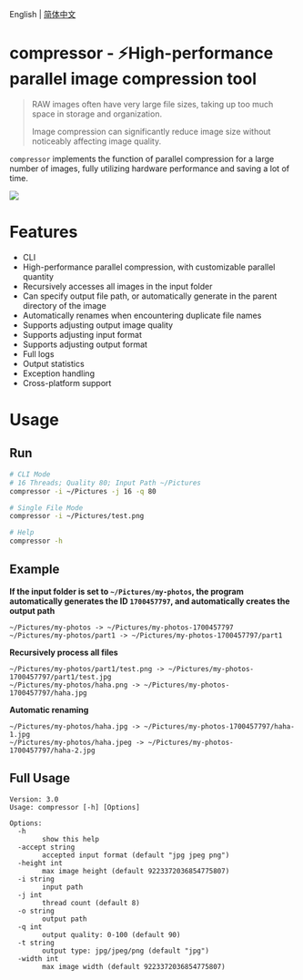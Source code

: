 English | [简体中文](README_zh_CN.md)

# compressor - ⚡️High-performance parallel image compression tool

> RAW images often have very large file sizes, taking up too much space in storage and organization.
>
> Image compression can significantly reduce image size without noticeably affecting image quality.

`compressor` implements the function of parallel compression for a large number of images, fully utilizing hardware performance and saving a lot of time.

![](https://goreportcard.com/badge/github.com/bipy/compressor)

# Features

- CLI
- High-performance parallel compression, with customizable parallel quantity
- Recursively accesses all images in the input folder
- Can specify output file path, or automatically generate in the parent directory of the image
- Automatically renames when encountering duplicate file names
- Supports adjusting output image quality
- Supports adjusting input format
- Supports adjusting output format
- Full logs
- Output statistics
- Exception handling
- Cross-platform support

# Usage

## Run

```bash
# CLI Mode
# 16 Threads; Quality 80; Input Path ~/Pictures
compressor -i ~/Pictures -j 16 -q 80

# Single File Mode
compressor -i ~/Pictures/test.png

# Help
compressor -h
```

## Example

**If the input folder is set to `~/Pictures/my-photos`, the program automatically generates the ID `1700457797`, and automatically creates the output path**

```
~/Pictures/my-photos -> ~/Pictures/my-photos-1700457797
~/Pictures/my-photos/part1 -> ~/Pictures/my-photos-1700457797/part1
```

**Recursively process all files**

```
~/Pictures/my-photos/part1/test.png -> ~/Pictures/my-photos-1700457797/part1/test.jpg
~/Pictures/my-photos/haha.png -> ~/Pictures/my-photos-1700457797/haha.jpg
```

**Automatic renaming**

```
~/Pictures/my-photos/haha.jpg -> ~/Pictures/my-photos-1700457797/haha-1.jpg
~/Pictures/my-photos/haha.jpeg -> ~/Pictures/my-photos-1700457797/haha-2.jpg
```

## Full Usage

```
Version: 3.0
Usage: compressor [-h] [Options]

Options:
  -h
        show this help
  -accept string
        accepted input format (default "jpg jpeg png")
  -height int
        max image height (default 9223372036854775807)
  -i string
        input path
  -j int
        thread count (default 8)
  -o string
        output path
  -q int
        output quality: 0-100 (default 90)
  -t string
        output type: jpg/jpeg/png (default "jpg")
  -width int
        max image width (default 9223372036854775807)
```
